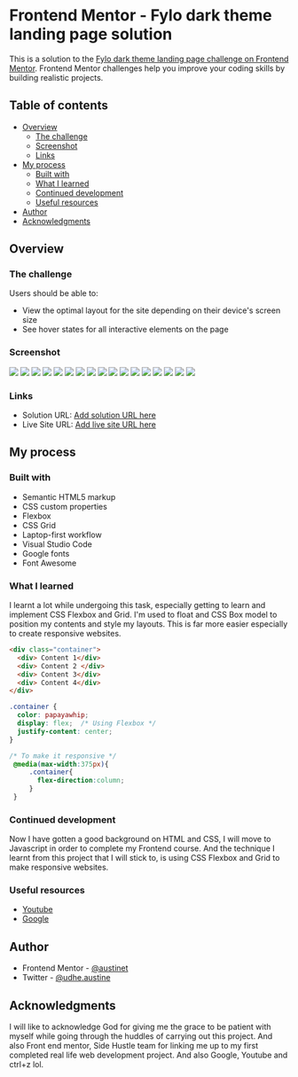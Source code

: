 # Frontend Mentor - Fylo dark theme landing page solution

This is a solution to the [Fylo dark theme landing page challenge on Frontend Mentor](https://www.frontendmentor.io/challenges/fylo-dark-theme-landing-page-5ca5f2d21e82137ec91a50fd). Frontend Mentor challenges help you improve your coding skills by building realistic projects. 

## Table of contents

- [Overview](#overview)
  - [The challenge](#the-challenge)
  - [Screenshot](#screenshot)
  - [Links](#links)
- [My process](#my-process)
  - [Built with](#built-with)
  - [What I learned](#what-i-learned)
  - [Continued development](#continued-development)
  - [Useful resources](#useful-resources)
- [Author](#author)
- [Acknowledgments](#acknowledgments)


## Overview

### The challenge

Users should be able to:

- View the optimal layout for the site depending on their device's screen size
- See hover states for all interactive elements on the page

### Screenshot

![](images/small_screen1.jpg)
![](images/small_screen2.jpg)
![](images/small_screen3.jpg)
![](images/small_screen4.jpg)
![](images/small_screen5.jpg)
![](images/small_screen6.jpg)
![](images/medium_screen1.jpg)
![](images/medium_screen2.jpg)
![](images/medium_screen3.jpg)
![](images/medium_screen4.jpg)
![](images/medium_screen5.jpg)
![](images/medium_screen6.jpg)
![](images/large_screen1.jpg)
![](images/large_screen2.jpg)
![](images/large_screen3.jpg)
![](images/large_screen4.jpg)
![](images/large_screen5.jpg)


### Links

- Solution URL: [Add solution URL here](https://your-solution-url.com)
- Live Site URL: [Add live site URL here](https://your-live-site-url.com)

## My process

### Built with

- Semantic HTML5 markup
- CSS custom properties
- Flexbox
- CSS Grid
- Laptop-first workflow
- Visual Studio Code
- Google fonts
- Font Awesome

### What I learned

I learnt a lot while undergoing this task, especially getting to learn and implement CSS Flexbox and Grid. I'm used to float and CSS Box model to position my contents and style my layouts. This is far more easier especially to create responsive websites. 

```html
<div class="container">
  <div> Content 1</div>
  <div> Content 2 </div>
  <div> Content 3</div>
  <div> Content 4</div>
</div>
```
```css
.container {
  color: papayawhip;
  display: flex;  /* Using Flexbox */
  justify-content: center;
}

/* To make it responsive */
 @media(max-width:375px){
     .container{
       flex-direction:column;
     }
 }
```

### Continued development

Now I have gotten a good background on HTML and CSS, I will move to Javascript in order to complete my Frontend course. And the technique I learnt from this project that I will stick to, is using CSS Flexbox and Grid to make responsive websites.


### Useful resources

- [ Youtube](https://www.Youtube.com) 
- [Google  ](https://www.Google.com) 

## Author

- Frontend Mentor - [@austinet](https://www.frontendmentor.io/profile/austinet)
- Twitter - [@udhe.austine](https://www.twitter.com/udhe.austine)


## Acknowledgments

I will like to acknowledge God for giving me the grace to be patient with myself while going through the huddles of carrying out this project. And also Front end mentor, Side Hustle team for linking me up to my first completed real life web development project. And also Google, Youtube and ctrl+z lol.

